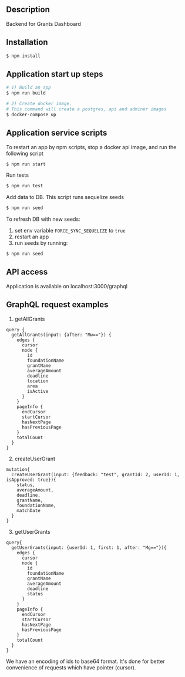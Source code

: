 ## Description

Backend for Grants Dashboard

## Installation

```bash
$ npm install
```

## Application start up steps

```bash
# 1) Build an app
$ npm run build

# 2) Create docker image. 
# This command will create a postgres, api and adminer images
$ docker-compose up
```

## Application service scripts

To restart an app by npm scripts,
stop a docker api image, and run the following script
```bash
$ npm run start
```

Run tests
```bash
$ npm run test
```

Add data to DB.
This script runs sequelize seeds
```bash
$ npm run seed
```

To refresh DB with new seeds:
1) set env variable ```FORCE_SYNC_SEQUELIZE``` to ```true```
2) restart an app 
3) run seeds by running: 
```bash
$ npm run seed
```

## API access
Application is available on localhost:3000/graphql

## GraphQL request examples
1) getAllGrants
```
query {
  getAllGrants(input: {after: "Mw=="}) {
    edges {
      cursor
      node {
        id
        foundationName
        grantName
        averageAmount
        deadline
        location
        area
        isActive
      }
    }
    pageInfo {
      endCursor
      startCursor
      hasNextPage
      hasPreviousPage
    }
    totalCount
  }
}
```

2) createUserGrant
```
mutation{
  createUserGrant(input: {feedback: "test", grantId: 2, userId: 1, isApproved: true}){
    status,
    averageAmount,
    deadline,
    grantName,
    foundationName,
    matchDate
  }
}
```

3) getUserGrants
```
query{
  getUserGrants(input: {userId: 1, first: 1, after: "Mg=="}){
    edges {
      cursor
      node {
        id
        foundationName
        grantName
        averageAmount
        deadline
        status
      }
    }
    pageInfo {
      endCursor
      startCursor
      hasNextPage
      hasPreviousPage
    }
    totalCount
  }
}
```

We have an encoding of ids to base64 format. 
It's done for better convenience of requests which have pointer (cursor). 